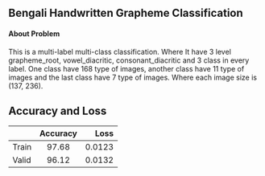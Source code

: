  ## Bengali Handwritten Grapheme Classification


#### About Problem
This is a multi-label multi-class classification. Where It have 3 level grapheme_root, vowel_diacritic, consonant_diacritic and 3 class in every label. One class have 168 type of images, another class have 11 type of images and the last class have 7 type of images. Where each image size is (137, 236). 



## Accuracy and Loss

|            |  Accuracy  |  Loss   |
| ---------- | :---------:| ------: |
|  Train     |  97.68     |  0.0123 |
|  Valid     |  96.12     |  0.0132 |

